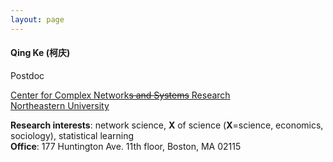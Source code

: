 ```yaml
---
layout: page
---
```


#### Qing Ke (柯庆)

Postdoc

[Center for Complex Network<del>s and Systems</del> Research](https://www.barabasilab.com/)<br>
[Northeastern University](https://www.northeastern.edu/)

**Research interests**: network science, **X** of science (**X**=science, economics, sociology), statistical learning <br>
**Office**: 177 Huntington Ave. 11th floor, Boston, MA 02115
